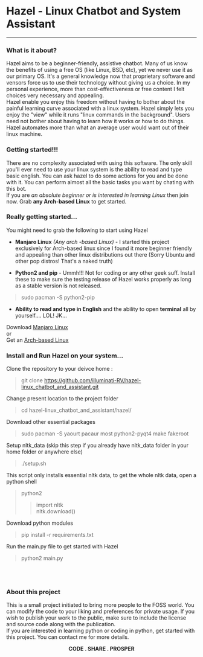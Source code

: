 # Hazel - Linux Chatbot and System Assistant
<hr>

### What is it about?
Hazel aims to be a beginner-friendly, assistive chatbot. Many of us know the benefits of using a free OS (like Linux, BSD, etc), yet we never use it as our primary OS. It's a general knowledge now that proprietary software and vensors force us to use their technology without giving us a choice. In my personal experience, more than cost-effectiveness or free content I felt choices very necessary and appealing. <br/>Hazel enable you enjoy this freedom without having to bother about the painful learning curve associated with a linux system. Hazel simply lets you enjoy the "view" while it runs "linux commands in the background". Users need not bother about having to learn how it works or how to do things. Hazel automates more than what an average user would want out of their linux machine.

### Getting started!!!
There are no complexity associated with using this software. The only skill you'll ever need to use your linux system is the ability to read and type basic english. You can ask hazel to do some actions for you and be done with it. You can perform almost all the basic tasks you want by chating with this bot.<br>If you are *an absolute beginner *or* is interested in learning Linux* then join now. Grab **any Arch-based Linux** to get started.

### Really getting started...
You might need to grab the following to start using Hazel<br>
* **Manjaro Linux** *(Any arch -based Linux)* - I started this project exclusively for Arch-based linux since I found it more beginner friendly and appealing than other linux distributions out there (Sorry Ubuntu and other pop distros! That's a naked truth)

* **Python2 and pip** - Ummh!!! Not for coding or any other geek suff. Install these to make sure the testing release of Hazel works properly as long as a stable version is not released. 
 
 > sudo pacman -S python2-pip  
* **Ability to read and type in English** and the ability to open  **terminal** all by yourself.... LOL! JK...


Download [Manjaro Linux](http://manjaro.org/get-manjaro/)<br>or<br>
Get an [Arch-based Linux](https://en.wikipedia.org/wiki/Arch_Linux#Derivatives)

### Install and Run Hazel on your system...

Clone the repository to your deivce home :
> git clone https://github.com/illuminati-RV/hazel-linux_chatbot_and_assistant.git <br>

Change present location to the project folder<br>
> cd hazel-linux_chatbot_and_assistant/hazel/ <br>

Download other essential packages<br>
> sudo pacman -S yaourt pacaur most python2-pyqt4 make fakeroot

Setup nltk_data (skip this step if you already have nltk_data folder in your home folder or anywhere else)
>./setup.sh<br>

This script only installs essential nltk data, to get the whole nltk data, open a python shell<br>
> python2<br>
> > import nltk<br>
> > nltk.download()

Download python modules
> pip install -r requirements.txt

Run the main.py file to get started with Hazel
> python2 main.py


<br><br>
### About this project
This is a small project initiated to bring more people to the FOSS world. You can modify the code to your liking and preferences for private usage. If you wish to publish your work to the public, make sure to include the license and source code along with the publication.<br>If you are interested in learning python or coding in python, get started with this project. You can contact me for more details.<br><center> **CODE . SHARE . PROSPER** </center>
